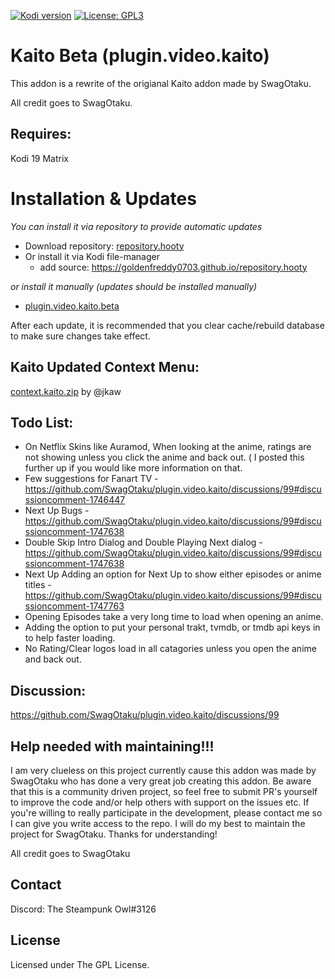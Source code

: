 [![Kodi version](https://img.shields.io/badge/kodi%20versions19-blue)](https://kodi.tv/)
[![License: GPL3](https://img.shields.io/badge/License-GPL3-yellow.svg)](https://opensource.org/licenses/GPL-3.0)

# Kaito Beta (plugin.video.kaito)

This addon is a rewrite of the origianal Kaito addon made by SwagOtaku. 

All credit goes to SwagOtaku.

## Requires:

Kodi 19 Matrix

# Installation & Updates

_You can install it via repository to provide automatic updates_

- Download repository: [repository.hooty](https://github.com/Goldenfreddy0703/repository.hooty/blob/master/repo/zips/repository.hooty/repository.hooty-1.0.zip)
- Or install it via Kodi file-manager
  - add source: https://goldenfreddy0703.github.io/repository.hooty

_or install it manually (updates should be installed manually)_

- [plugin.video.kaito.beta](https://github.com/Goldenfreddy0703/plugin.video.kaito.beta/archive/refs/heads/main.zip)

After each update, it is recommended that you clear cache/rebuild database to make sure changes take effect.

## Kaito Updated Context Menu:

[context.kaito.zip](https://github.com/Goldenfreddy0703/plugin.video.kaito.beta/files/8605380/context.kaito.zip) by @jkaw 

## Todo List:
- On Netflix Skins like Auramod, When looking at the anime, ratings are not showing unless you click the anime and back out. ( I posted this further up if you would like more information on that.
- Few suggestions for Fanart TV - https://github.com/SwagOtaku/plugin.video.kaito/discussions/99#discussioncomment-1746447
- Next Up Bugs - https://github.com/SwagOtaku/plugin.video.kaito/discussions/99#discussioncomment-1747638
- Double Skip Intro Dialog and Double Playing Next dialog - https://github.com/SwagOtaku/plugin.video.kaito/discussions/99#discussioncomment-1747638
- Next Up Adding an option for Next Up to show either episodes or anime titles - https://github.com/SwagOtaku/plugin.video.kaito/discussions/99#discussioncomment-1747763
- Opening Episodes take a very long time to load when opening an anime.  
- Adding the option to put your personal trakt, tvmdb, or tmdb api keys in to help faster loading.
- No Rating/Clear logos load in all catagories unless you open the anime and back out. 
## Discussion:

https://github.com/SwagOtaku/plugin.video.kaito/discussions/99

## Help needed with maintaining!!!

I am very clueless on this project currently cause this addon was made by SwagOtaku who has done a very great job creating this addon. Be aware that this is a community driven project, so feel free to submit PR's yourself to improve the code and/or help others with support on the issues etc. If you're willing to really participate in the development, please contact me so I can give you write access to the repo. I will do my best to maintain the project for SwagOtaku. Thanks for understanding!

All credit goes to SwagOtaku

## Contact

Discord: The Steampunk Owl#3126

## License

Licensed under The GPL License.
